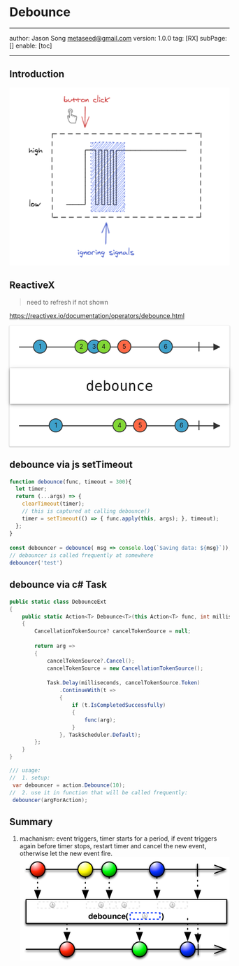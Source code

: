 # Debounce
---
author: Jason Song <metaseed@gmail.com>
version: 1.0.0
tag: [RX]
subPage: []
enable: [toc]

---
## Introduction

![](https://raw.githubusercontent.com/metasong/iam-data/master/documents/206/image/20230425T153155956Z-image.png)


## ReactiveX
> need to refresh if not shown   

https://reactivex.io/documentation/operators/debounce.html

<script src="https://reactivex.io/js/CustomElements.min.js"></script>
<script  src="https://reactivex.io/js/rx-marbles.js"></script>
<rx-marbles key="debounce"><div class="cycleCustomElement-X-SANDBOX" style="background: rgb(255, 255, 255); width: 100%; border-radius: 2px; box-shadow: rgba(0, 0, 0, 0.17) 0px 1px 2px 1px;"><div class="cycleCustomElement-X-DIAGRAM" style="user-select: none; overflow: visible; display: block; width: 100%; height: calc(96px); position: relative; cursor: default;"><div style="background-color: rgb(50, 50, 50); height: 2px; position: absolute; top: calc(48px); left: 22px; right: 22px;"></div><div style="width: 0px; height: 0px; border-top: 8px solid transparent; border-bottom: 8px solid transparent; border-left: calc(16px) solid rgb(50, 50, 50); display: inline-block; right: calc(21px); position: absolute; top: calc(41px);"></div><div style="position: absolute; left: calc(70px); right: calc(70px); top: calc(48px); height: 44px; margin-top: calc(-22px);"><div class="cycleCustomElement-X-DIAGRAM-COMPLETION" style="left: 100%; display: inline-block; position: relative; width: calc(16px); height: 44px; margin: 0px calc(-8px); cursor: ew-resize;"><div style="height: 50%; width: 2px; margin-left: calc(7px); margin-top: calc(11px); background-color: rgb(50, 50, 50);"></div></div><div class="cycleCustomElement-X-MARBLE" data-marble-id="29868" style="display: inline-block; left: 0%; position: relative; cursor: ew-resize; z-index: 0; width: 32px; height: 32px; bottom: calc((100% - 32px) / 2); margin: calc(-16px);"><svg viewBox="0 0 1 1" style="overflow: visible; width: 32px; height: 32px;"><circle cx="0.5" cy="0.5" r="0.47" stroke-width="0.06px" style="stroke: rgb(50, 50, 50); fill: rgb(62, 161, 203);"></circle></svg><p style="user-select: none; width: 100%; height: 100%; position: absolute; margin: 0px; top: 0px; text-align: center; line-height: 32px;">1</p></div><div class="cycleCustomElement-X-MARBLE" data-marble-id="43749" style="display: inline-block; left: 26%; position: relative; cursor: ew-resize; z-index: 26; width: 32px; height: 32px; bottom: calc((100% - 32px) / 2); margin: calc(-16px);"><svg viewBox="0 0 1 1" style="overflow: visible; width: 32px; height: 32px;"><circle cx="0.5" cy="0.5" r="0.47" stroke-width="0.06px" style="stroke: rgb(50, 50, 50); fill: rgb(130, 215, 54);"></circle></svg><p style="user-select: none; width: 100%; height: 100%; position: absolute; margin: 0px; top: 0px; text-align: center; line-height: 32px;">2</p></div><div class="cycleCustomElement-X-MARBLE" data-marble-id="20144" style="display: inline-block; left: 34%; position: relative; cursor: ew-resize; z-index: 34; width: 32px; height: 32px; bottom: calc((100% - 32px) / 2); margin: calc(-16px);"><svg viewBox="0 0 1 1" style="overflow: visible; width: 32px; height: 32px;"><circle cx="0.5" cy="0.5" r="0.47" stroke-width="0.06px" style="stroke: rgb(50, 50, 50); fill: rgb(62, 161, 203);"></circle></svg><p style="user-select: none; width: 100%; height: 100%; position: absolute; margin: 0px; top: 0px; text-align: center; line-height: 32px;">3</p></div><div class="cycleCustomElement-X-MARBLE" data-marble-id="3485" style="display: inline-block; left: 40%; position: relative; cursor: ew-resize; z-index: 40; width: 32px; height: 32px; bottom: calc((100% - 32px) / 2); margin: calc(-16px);"><svg viewBox="0 0 1 1" style="overflow: visible; width: 32px; height: 32px;"><circle cx="0.5" cy="0.5" r="0.47" stroke-width="0.06px" style="stroke: rgb(50, 50, 50); fill: rgb(130, 215, 54);"></circle></svg><p style="user-select: none; width: 100%; height: 100%; position: absolute; margin: 0px; top: 0px; text-align: center; line-height: 32px;">4</p></div><div class="cycleCustomElement-X-MARBLE" data-marble-id="40299" style="display: inline-block; left: 53%; position: relative; cursor: ew-resize; z-index: 53; width: 32px; height: 32px; bottom: calc((100% - 32px) / 2); margin: calc(-16px);"><svg viewBox="0 0 1 1" style="overflow: visible; width: 32px; height: 32px;"><circle cx="0.5" cy="0.5" r="0.47" stroke-width="0.06px" style="stroke: rgb(50, 50, 50); fill: rgb(255, 105, 70);"></circle></svg><p style="user-select: none; width: 100%; height: 100%; position: absolute; margin: 0px; top: 0px; text-align: center; line-height: 32px;">5</p></div><div class="cycleCustomElement-X-MARBLE" data-marble-id="26396" style="display: inline-block; left: 79%; position: relative; cursor: ew-resize; z-index: 79; width: 32px; height: 32px; bottom: calc((100% - 32px) / 2); margin: calc(-16px);"><svg viewBox="0 0 1 1" style="overflow: visible; width: 32px; height: 32px;"><circle cx="0.5" cy="0.5" r="0.47" stroke-width="0.06px" style="stroke: rgb(50, 50, 50); fill: rgb(62, 161, 203);"></circle></svg><p style="user-select: none; width: 100%; height: 100%; position: absolute; margin: 0px; top: 0px; text-align: center; line-height: 32px;">6</p></div></div></div><div style="border: 1px solid rgba(0, 0, 0, 0.06); padding: 22px; text-align: center; position: relative;"><div style="display: block; position: absolute; inset: 0px; box-shadow: rgba(0, 0, 0, 0.17) 0px 2px 10px 0px;"></div><span style="font-family: &quot;Source Code Pro&quot;, monospace; font-weight: 400; font-size: 2rem;">debounce</span><div style="display: block; position: absolute; inset: 0px; box-shadow: rgba(0, 0, 0, 0.26) 0px 2px 5px 0px;"></div></div><div class="cycleCustomElement-X-DIAGRAM" style="user-select: none; overflow: visible; display: block; width: 100%; height: calc(96px); position: relative; cursor: default;"><div style="background-color: rgb(50, 50, 50); height: 2px; position: absolute; top: calc(48px); left: 22px; right: 22px;"></div><div style="width: 0px; height: 0px; border-top: 8px solid transparent; border-bottom: 8px solid transparent; border-left: calc(16px) solid rgb(50, 50, 50); display: inline-block; right: calc(21px); position: absolute; top: calc(41px);"></div><div style="position: absolute; left: calc(70px); right: calc(70px); top: calc(48px); height: 44px; margin-top: calc(-22px);"><div class="cycleCustomElement-X-DIAGRAM-COMPLETION" style="left: 100%; display: inline-block; position: relative; width: calc(16px); height: 44px; margin: 0px calc(-8px);"><div style="height: 50%; width: 2px; margin-left: calc(7px); margin-top: calc(11px); background-color: rgb(50, 50, 50);"></div></div><div class="cycleCustomElement-X-MARBLE" data-marble-id="29868" style="display: inline-block; left: 10%; position: relative; cursor: default; z-index: 10; width: 32px; height: 32px; bottom: calc((100% - 32px) / 2); margin: calc(-16px);"><svg viewBox="0 0 1 1" style="overflow: visible; width: 32px; height: 32px;"><circle cx="0.5" cy="0.5" r="0.47" stroke-width="0.06px" style="stroke: rgb(50, 50, 50); fill: rgb(62, 161, 203);"></circle></svg><p style="user-select: none; width: 100%; height: 100%; position: absolute; margin: 0px; top: 0px; text-align: center; line-height: 32px;">1</p></div><div class="cycleCustomElement-X-MARBLE" data-marble-id="3485" style="display: inline-block; left: 50%; position: relative; cursor: default; width: 32px; height: 32px; bottom: calc((100% - 32px) / 2); margin: calc(-16px); z-index: 50;"><svg viewBox="0 0 1 1" style="overflow: visible; width: 32px; height: 32px;"><circle cx="0.5" cy="0.5" r="0.47" stroke-width="0.06px" style="stroke: rgb(50, 50, 50); fill: rgb(130, 215, 54);"></circle></svg><p style="user-select: none; width: 100%; height: 100%; position: absolute; margin: 0px; top: 0px; text-align: center; line-height: 32px;">4</p></div><div class="cycleCustomElement-X-MARBLE" data-marble-id="40299" style="display: inline-block; left: 63%; position: relative; cursor: default; z-index: 63; width: 32px; height: 32px; bottom: calc((100% - 32px) / 2); margin: calc(-16px);"><svg viewBox="0 0 1 1" style="overflow: visible; width: 32px; height: 32px;"><circle cx="0.5" cy="0.5" r="0.47" stroke-width="0.06px" style="stroke: rgb(50, 50, 50); fill: rgb(255, 105, 70);"></circle></svg><p style="user-select: none; width: 100%; height: 100%; position: absolute; margin: 0px; top: 0px; text-align: center; line-height: 32px;">5</p></div><div class="cycleCustomElement-X-MARBLE" data-marble-id="26396" style="display: inline-block; left: 89%; position: relative; cursor: default; z-index: 89; width: 32px; height: 32px; bottom: calc((100% - 32px) / 2); margin: calc(-16px);"><svg viewBox="0 0 1 1" style="overflow: visible; width: 32px; height: 32px;"><circle cx="0.5" cy="0.5" r="0.47" stroke-width="0.06px" style="stroke: rgb(50, 50, 50); fill: rgb(62, 161, 203);"></circle></svg><p style="user-select: none; width: 100%; height: 100%; position: absolute; margin: 0px; top: 0px; text-align: center; line-height: 32px;">6</p></div></div></div></div></rx-marbles>

## debounce via js setTimeout

```js
function debounce(func, timeout = 300){
  let timer;
  return (...args) => {
    clearTimeout(timer);
    // this is captured at calling debounce()
    timer = setTimeout(() => { func.apply(this, args); }, timeout);
  };
}

const debouncer = debounce( msg => console.log(`Saving data: ${msg}`));
// debouncer is called frequently at somewhere
debouncer('test')
```


## debounce via c# Task


```csharp
public static class DebounceExt
{
	public static Action<T> Debounce<T>(this Action<T> func, int milliseconds = 300)
	{
		CancellationTokenSource? cancelTokenSource = null;

		return arg =>
		{
			cancelTokenSource?.Cancel();
			cancelTokenSource = new CancellationTokenSource();

			Task.Delay(milliseconds, cancelTokenSource.Token)
				.ContinueWith(t =>
				{
					if (t.IsCompletedSuccessfully)
					{
						func(arg);
					}
				}, TaskScheduler.Default);
		};
	}
}
```

```csharp
/// usage:
//  1. setup:
 var debouncer = action.Debounce(10);
//  2. use it in function that will be called frequently:
 debouncer(argForAction);
```
## Summary
1. machanism: event triggers, timer starts for a period, if event triggers again before timer stops, restart timer and cancel the new event, otherwise let the new event fire.
![](https://raw.githubusercontent.com/metasong/iam-data/master/documents/206/image/20230425T155433708Z-image.png)



